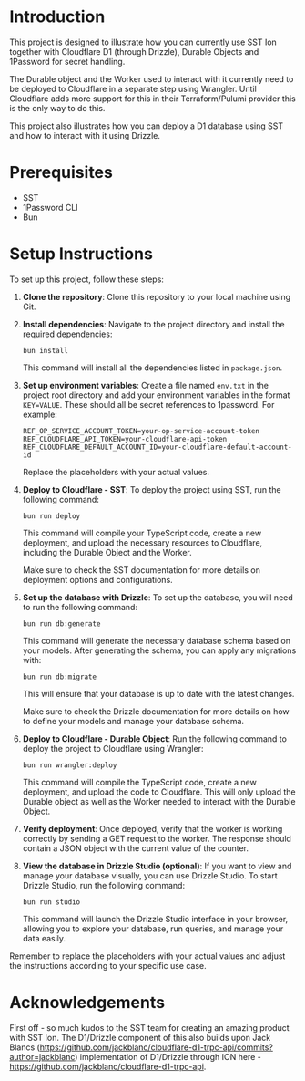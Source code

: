 # Introduction

This project is designed to illustrate how you can currently use SST Ion together with Cloudflare D1 (through Drizzle), Durable Objects and 1Password for secret handling.

The Durable object and the Worker used to interact with it currently need to be deployed to Cloudflare in a separate step using Wrangler. Until Cloudflare adds more support for this in their Terraform/Pulumi provider this is the only way to do this.

This project also illustrates how you can deploy a D1 database using SST and how to interact with it using Drizzle.

# Prerequisites

- SST 
- 1Password CLI
- Bun

# Setup Instructions

To set up this project, follow these steps:

1. **Clone the repository**:
   Clone this repository to your local machine using Git.

2. **Install dependencies**:
   Navigate to the project directory and install the required dependencies:
   ```
   bun install
   ```
   This command will install all the dependencies listed in `package.json`.

3. **Set up environment variables**:
   Create a file named `env.txt` in the project root directory and add your environment variables in the format `KEY=VALUE`. These should all be secret references to 1password. For example:
   ```
   REF_OP_SERVICE_ACCOUNT_TOKEN=your-op-service-account-token
   REF_CLOUDFLARE_API_TOKEN=your-cloudflare-api-token
   REF_CLOUDFLARE_DEFAULT_ACCOUNT_ID=your-cloudflare-default-account-id
   ```
   Replace the placeholders with your actual values.

4. **Deploy to Cloudflare - SST**:
   To deploy the project using SST, run the following command:
   ```
   bun run deploy
   ```
   This command will compile your TypeScript code, create a new deployment, and upload the necessary resources to Cloudflare, including the Durable Object and the Worker.

   Make sure to check the SST documentation for more details on deployment options and configurations.

5. **Set up the database with Drizzle**:
   To set up the database, you will need to run the following command:
   ```
   bun run db:generate
   ```
   This command will generate the necessary database schema based on your models. After generating the schema, you can apply any migrations with:
   ```
   bun run db:migrate
   ```
   This will ensure that your database is up to date with the latest changes.
   
   Make sure to check the Drizzle documentation for more details on how to define your models and manage your database schema.

6. **Deploy to Cloudflare - Durable Object**:
   Run the following command to deploy the project to Cloudflare using Wrangler:
   ```
   bun run wrangler:deploy
   ```
   This command will compile the TypeScript code, create a new deployment, and upload the code to Cloudflare. This will only upload the Durable object as well as the Worker needed to interact with the Durable Object.

7. **Verify deployment**:
   Once deployed, verify that the worker is working correctly by sending a GET request to the worker. The response should contain a JSON object with the current value of the counter.

8. **View the database in Drizzle Studio (optional)**:
   If you want to view and manage your database visually, you can use Drizzle Studio. To start Drizzle Studio, run the following command:
   ```
   bun run studio
   ```
   This command will launch the Drizzle Studio interface in your browser, allowing you to explore your database, run queries, and manage your data easily.

Remember to replace the placeholders with your actual values and adjust the instructions according to your specific use case.

# Acknowledgements

First off - so much kudos to the SST team for creating an amazing product with SST Ion. The D1/Drizzle component of this also builds upon Jack Blancs (https://github.com/jackblanc/cloudflare-d1-trpc-api/commits?author=jackblanc) implementation of D1/Drizzle through ION here - https://github.com/jackblanc/cloudflare-d1-trpc-api.